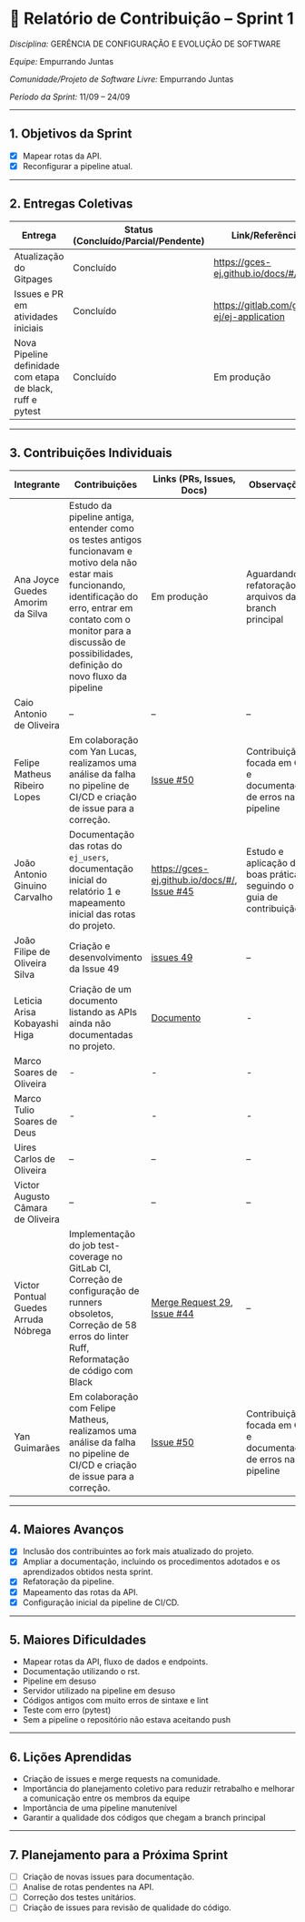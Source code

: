 # 📝 Relatório de Contribuição – Sprint 1

*Disciplina:* GERÊNCIA DE CONFIGURAÇÃO E EVOLUÇÃO DE SOFTWARE

*Equipe:* Empurrando Juntas

*Comunidade/Projeto de Software Livre:* Empurrando Juntas

*Período da Sprint:* 11/09 – 24/09

---

## 1. Objetivos da Sprint

- [x] Mapear rotas da API.
- [x] Reconfigurar a pipeline atual.

---

## 2. Entregas Coletivas

| Entrega                            | Status (Concluído/Parcial/Pendente) | Link/Referência                           | Observações           |
|------------------------------------|-------------------------------------|-------------------------------------------|-----------------------|
| Atualização do Gitpages            | Concluído                           | https://gces-ej.github.io/docs/#/         | Organização da Equipe |
| Issues e PR em atividades iniciais | Concluído                           | https://gitlab.com/gces-ej/ej-application | -                     |
| Nova Pipeline definidade com etapa de black, ruff e pytest | Concluído   | Em produção | aguardando a refatoração de alguns códigos da branch principal |

---

## 3. Contribuições Individuais

| Integrante                        | Contribuições                                                                                                        | Links (PRs, Issues, Docs)                                                                             | Observações                                                           |
|-----------------------------------|----------------------------------------------------------------------------------------------------------------------|-------------------------------------------------------------------------------------------------------|-----------------------------------------------------------------------|
| Ana Joyce Guedes Amorim da Silva  | Estudo da pipeline antiga, entender como os testes antigos funcionavam e motivo dela não estar mais funcionando, identificação do erro, entrar em contato com o monitor para a discussão de possibilidades, definição do novo fluxo da pipeline   | Em produção | Aguardando a refatoração de arquivos da branch principal |
| Caio Antonio de Oliveira          | –                                                                                                                    | –                                                                                                     | –                                                                     |
| Felipe Matheus Ribeiro Lopes              | Em colaboração com Yan Lucas, realizamos uma análise da falha no pipeline de CI/CD e criação de issue para a correção.| [Issue #50](https://gitlab.com/gces-ej/ej-application/-/issues/50) |Contribuição focada em QA e documentação de erros na pipeline |
| João Antonio Ginuino Carvalho     | Documentação das rotas do `ej_users`, documentação inicial do relatório 1 e mapeamento inicial das rotas do projeto. | https://gces-ej.github.io/docs/#/, [Issue #45](https://gitlab.com/gces-ej/ej-application/-/issues/45) | Estudo e aplicação das boas práticas seguindo o guia de contribuição. |
| João Filipe de Oliveira Silva     | Criação e desenvolvimento da Issue 49                                                                                                                   | [issues 49](gces-ej/ej-application#49)                                                                                                    | –                                                                     |
| Leticia Arisa Kobayashi Higa      | Criação de um documento listando as APIs ainda não documentadas no projeto.  | [Documento](https://gces-ej.github.io/docs/#/notes/APIs)                                                                                                     | -                                                                     |
| Marco Soares de Oliveira          | -                                                                                                                    | -                                                                                                     | -                                                                     |
| Marco Tulio Soares de Deus        | -                                                                                                                    | -                                                                                                     | -                                                                     |
| Uires Carlos de Oliveira          | –                                                                                                                    | –                                                                                                     | –                                                                     |
| Victor Augusto Câmara de Oliveira | –                                                                                                                    | –                                                                                                     | –                                                                     |
| Victor Pontual Guedes Arruda Nóbrega| Implementação do job test-coverage no GitLab CI, Correção de configuração de runners obsoletos, Correção de 58 erros do linter Ruff, Reformatação de código com Black | [Merge Request 29](https://gitlab.com/gces-ej/ej-application/-/merge_requests/29), [Issue #44](https://gitlab.com/gces-ej/ej-application/-/issues/44)                                                                                                     | –                                                                     |
| Yan Guimarães         | Em colaboração com Felipe Matheus, realizamos uma análise da falha no pipeline de CI/CD e criação de issue para a correção.| [Issue #50](https://gitlab.com/gces-ej/ej-application/-/issues/50) |Contribuição focada em QA e documentação de erros na pipeline |

---

## 4. Maiores Avanços

* [x] Inclusão dos contribuintes ao fork mais atualizado do projeto.
* [x] Ampliar a documentação, incluindo os procedimentos adotados e os aprendizados obtidos nesta sprint.
* [x] Refatoração da pipeline.
* [x] Mapeamento das rotas da API.
* [x] Configuração inicial da pipeline de CI/CD.

---

## 5. Maiores Dificuldades

- Mapear rotas da API, fluxo de dados e endpoints.
- Documentação utilizando o rst.
- Pipeline em desuso
- Servidor utilizado na pipeline em desuso
- Códigos antigos com muito erros de sintaxe e lint
- Teste com erro (pytest)
- Sem a pipeline o repositório não estava aceitando push

---

## 6. Lições Aprendidas

* Criação de issues e merge requests na comunidade.
* Importância do planejamento coletivo para reduzir retrabalho e melhorar a comunicação entre os membros da equipe
* Importãncia de uma pipeline manutenível
* Garantir a qualidade dos códigos que chegam a branch principal

---

## 7. Planejamento para a Próxima Sprint

* [ ] Criação de novas issues para documentação.
* [ ] Analise de rotas pendentes na API.
* [ ] Correção dos testes unitários.
* [ ] Criação de issues para revisão de qualidade do código.
